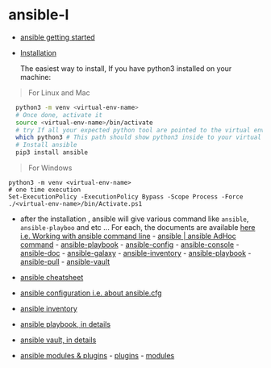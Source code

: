 # ansible-l

- [ansible getting started](https://docs.ansible.com/ansible/latest/)
- [Installation](https://docs.ansible.com/ansible/latest/installation_guide/intro_installation.html#installation-guide)

  The easiest way to install, If you have python3 installed on your machine:
 > For Linux and Mac
  ```sh
    python3 -m venv <virtual-env-name>
    # Once done, activate it
    source <virtual-env-name>/bin/activate
    # try If all your expected python tool are pointed to the virtual env or not
    which python3 # This path should show python3 inside to your virtual env
    # Install ansible
    pip3 install ansible
  ```
  > For Windows
  ```
  python3 -m venv <virtual-env-name>
  # one time execution
  Set-ExecutionPolicy -ExecutionPolicy Bypass -Scope Process -Force
  ./<virtual-env-name>/bin/Activate.ps1
  ```
  
- after the installation , ansible will give various command like `ansible`, `ansible-playboo` and etc ... For each,  the documents are available [here i.e. Working with ansible command line](https://docs.ansible.com/ansible/latest/command_guide/command_line_tools.html)
        - [ansible | ansible AdHoc command](https://docs.ansible.com/ansible/latest/command_guide/intro_adhoc.html#intro-adhoc)
        - [ansible-playbook](https://docs.ansible.com/ansible/latest/cli/ansible-playbook.html#ansible-playbook)
        - [ansible-config](https://docs.ansible.com/ansible/latest/installation_guide/intro_configuration.html#intro-configuration)
        - [ansible-console](https://docs.ansible.com/ansible/latest/cli/ansible-console.html)
        - [ansible-doc](https://docs.ansible.com/ansible/latest/cli/ansible-doc.html)
        - [ansible-galaxy](https://docs.ansible.com/ansible/latest/cli/ansible-galaxy.html)
        - [ansible-inventory](https://docs.ansible.com/ansible/latest/cli/ansible-inventory.html)
        - [ansible-playbook](https://docs.ansible.com/ansible/latest/cli/ansible-playbook.html)
        - [ansible-pull](https://docs.ansible.com/ansible/latest/cli/ansible-pull.html)
        - [ansible-vault](https://docs.ansible.com/ansible/latest/cli/ansible-vault.html)
- [ansible cheatsheet](https://docs.ansible.com/ansible/latest/command_guide/cheatsheet.html)

- [ansible configuration i.e. about ansible.cfg](https://docs.ansible.com/ansible/latest/installation_guide/intro_configuration.html#intro-configuration)
- [ansible inventory](https://docs.ansible.com/ansible/latest/inventory_guide/index.html)
- [ansible playbook, in details](https://docs.ansible.com/ansible/latest/playbook_guide/index.html)
- [ansible vault, in details](https://docs.ansible.com/ansible/latest/vault_guide/index.html)
- [ansible modules & plugins](https://docs.ansible.com/ansible/latest/module_plugin_guide/index.html)
        - [plugins](https://docs.ansible.com/ansible/latest/collections/all_plugins.html#all-modules-and-plugins)
        - [modules](https://docs.ansible.com/ansible/latest/collections/index_module.html)
